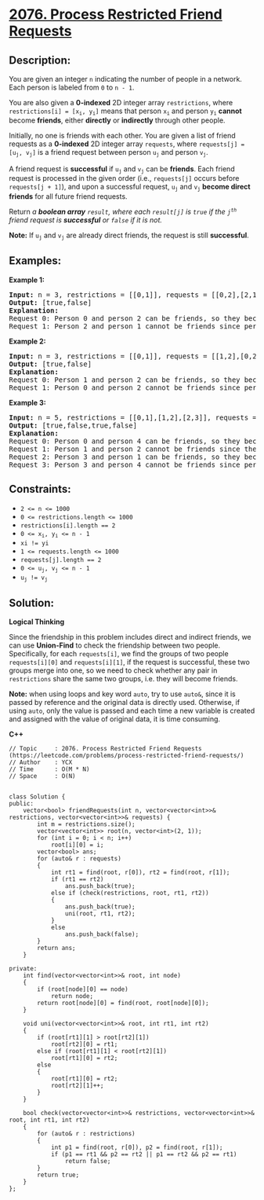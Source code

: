 # [2076. Process Restricted Friend Requests](https://leetcode.com/problems/process-restricted-friend-requests/)


## Description:

<p>You are given an integer <code>n</code> indicating the number of people in a network. Each person is labeled from <code>0</code> to <code>n - 1</code>.</p>

<p>You are also given a <strong>0-indexed</strong> 2D integer array <code>restrictions</code>, where <code>restrictions[i] = [x<sub>i</sub>, y<sub>i</sub>]</code> means that person <code>x<sub>i</sub></code> and person <code>y<sub>i</sub></code> <strong>cannot</strong> become <strong>friends</strong>, either <strong>directly</strong> or <strong>indirectly</strong> through other people.</p>

<p>Initially, no one is friends with each other. You are given a list of friend requests as a <strong>0-indexed</strong> 2D integer array <code>requests</code>, where <code>requests[j] = [u<sub>j</sub>, v<sub>j</sub>]</code> is a friend request between person <code>u<sub>j</sub></code> and person <code>v<sub>j</sub></code>.</p>

<p>A friend request is <strong>successful</strong> if <code>u<sub>j</sub></code> and <code>v<sub>j</sub></code> can be <strong>friends</strong>. Each friend request is processed in the given order (i.e., <code>requests[j]</code> occurs before <code>requests[j + 1]</code>), and upon a successful request, <code>u<sub>j</sub></code> and <code>v<sub>j</sub></code> <strong>become direct friends</strong> for all future friend requests.</p>

<p>Return <em>a <strong>boolean array</strong> <code>result</code>, where each <code>result[j]</code> is <code>true</code> if the <code>j<sup>th</sup></code> friend request is <strong>successful</strong> or <code>false</code> if it is not.</em></p>

<p><strong>Note:</strong> If <code>u<sub>j</sub></code> and <code>v<sub>j</sub></code> are already direct friends, the request is still <strong>successful</strong>.</p>


## Examples:

<strong>Example 1:</strong>
<pre>
<strong>Input:</strong> n = 3, restrictions = [[0,1]], requests = [[0,2],[2,1]]
<strong>Output:</strong> [true,false]
<strong>Explanation:</strong> 
Request 0: Person 0 and person 2 can be friends, so they become direct friends. 
Request 1: Person 2 and person 1 cannot be friends since person 0 and person 1 would be indirect friends (1--2--0).
</pre>

<strong>Example 2:</strong>
<pre>
<strong>Input:</strong> n = 3, restrictions = [[0,1]], requests = [[1,2],[0,2]]
<strong>Output:</strong> [true,false]
<strong>Explanation:</strong> 
Request 0: Person 1 and person 2 can be friends, so they become direct friends.
Request 1: Person 0 and person 2 cannot be friends since person 0 and person 1 would be indirect friends (0--2--1).
</pre>

<strong>Example 3:</strong>
<pre>
<strong>Input:</strong> n = 5, restrictions = [[0,1],[1,2],[2,3]], requests = [[0,4],[1,2],[3,1],[3,4]]
<strong>Output:</strong> [true,false,true,false]
<strong>Explanation:</strong> 
Request 0: Person 0 and person 4 can be friends, so they become direct friends.
Request 1: Person 1 and person 2 cannot be friends since they are directly restricted.
Request 2: Person 3 and person 1 can be friends, so they become direct friends.
Request 3: Person 3 and person 4 cannot be friends since person 0 and person 1 would be indirect friends (0--4--3--1).
</pre>


## Constraints:

<ul>
  <li><code>2 &lt;= n &lt;= 1000</code></li>
  <li><code>0 &lt;= restrictions.length &lt;= 1000</code></li>
  <li><code>restrictions[i].length == 2</code></li>
  <li><code>0 &lt;= x<sub>i</sub>, y<sub>i</sub> &lt;= n - 1</code></li>
  <li><code>xi != yi</code></li>
  <li><code>1 &lt;= requests.length &lt;= 1000</code></li>
  <li><code>requests[j].length == 2</code></li>
  <li><code>0 &lt;= u<sub>j</sub>, v<sub>j</sub> &lt;= n - 1</code></li>
  <li><code>u<sub>j</sub> != v<sub>j</sub></code></li>
</ul>


## Solution:

<strong>Logical Thinking</strong>
<p>Since the friendship in this problem includes direct and indirect friends, we can use <strong>Union-Find</strong> to check the friendship between two people. Specifically, for each <code>requests[i]</code>, we find the groups of two people <code>requests[i][0]</code> and <code>requests[i][1]</code>, if the request is successful, these two groups merge into one, so we need to check whether any pair in <code>restrictions</code> share the same two groups, i.e. they will become friends.</p>

<p><strong>Note:</strong> when using loops and key word <code>auto</code>, try to use <code>auto&</code>, since it is passed by reference and the original data is directly used. Otherwise, if using <code>auto</code>, only the value is passed and each time a new variable is created and assigned with the value of original data, it is time consuming.</p>


<strong>C++</strong>

```
// Topic     : 2076. Process Restricted Friend Requests (https://leetcode.com/problems/process-restricted-friend-requests/)
// Author    : YCX
// Time      : O(M * N)
// Space     : O(N)


class Solution {
public:
    vector<bool> friendRequests(int n, vector<vector<int>>& restrictions, vector<vector<int>>& requests) {
        int m = restrictions.size();
        vector<vector<int>> root(n, vector<int>(2, 1));
        for (int i = 0; i < n; i++)
            root[i][0] = i;
        vector<bool> ans;
        for (auto& r : requests)
        {
            int rt1 = find(root, r[0]), rt2 = find(root, r[1]);
            if (rt1 == rt2)
                ans.push_back(true);
            else if (check(restrictions, root, rt1, rt2))
            {
                ans.push_back(true);
                uni(root, rt1, rt2);
            }
            else
                ans.push_back(false);
        }
        return ans;
    }
    
private: 
    int find(vector<vector<int>>& root, int node)
    {
        if (root[node][0] == node)
            return node;
        return root[node][0] = find(root, root[node][0]);
    }
    
    void uni(vector<vector<int>>& root, int rt1, int rt2)
    {
        if (root[rt1][1] > root[rt2][1])
            root[rt2][0] = rt1;
        else if (root[rt1][1] < root[rt2][1])
            root[rt1][0] = rt2;
        else
        {
            root[rt1][0] = rt2;
            root[rt2][1]++;
        }
    }
    
    bool check(vector<vector<int>>& restrictions, vector<vector<int>>& root, int rt1, int rt2)
    {
        for (auto& r : restrictions)
        {
            int p1 = find(root, r[0]), p2 = find(root, r[1]);
            if (p1 == rt1 && p2 == rt2 || p1 == rt2 && p2 == rt1)
                return false;
        }
        return true;
    }
};
```
